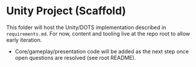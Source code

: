 # Unity Project (Scaffold)

This folder will host the Unity/DOTS implementation described in `requirements.md`. For now, content and tooling live at the repo root to allow early iteration.

- Core/gameplay/presentation code will be added as the next step once open questions are resolved (see root README).

